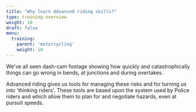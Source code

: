 ```yaml
---
title: "Why learn Advanced riding skills?"
type: training-overview
weight: 10
draft: false
menu:
  training:
    parent: 'motorcycling'
    weight: 10
---
```


We've all seen dash-cam footage showing how quickly and catastrophically things can go wrong in bends, at junctions and during overtakes.

Advanced riding gives us tools for managing these risks and for turning us into 'thinking riders'. These tools are based upon the system used by Police riders and which allow them to plan for and negotiate hazards, even at pursuit speeds.
